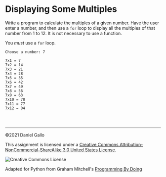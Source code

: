 # Displaying Some Multiples


Write a program to calculate the multiples of a given number.
Have the user enter a number, and then use a `for`
loop to display all the multiples of that number from 1 to 12.
It is not necessary to use a function.


You *must* use a `for` loop.



```
Choose a number: 7

7x1 = 7
7x2 = 14
7x3 = 21
7x4 = 28
7x5 = 35
7x6 = 42
7x7 = 49
7x8 = 56
7x9 = 63
7x10 = 70
7x11 = 77
7x12 = 84

```


```



```



---


©2021 Daniel Gallo


This assignment is licensed under a
[Creative Commons Attribution-NonCommercial-ShareAlike 3.0 United States License](https://creativecommons.org/licenses/by-nc-sa/3.0/us/deed.en_US).  

![Creative Commons License](images/by-nc-sa.png)





Adapted for Python from Graham Mitchell's [Programming By Doing](https://programmingbydoing.com/)